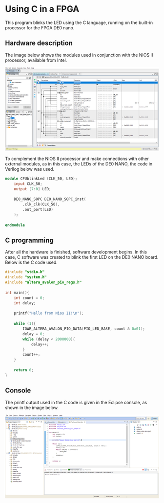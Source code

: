 # Using C in a FPGA

This program blinks the LED using the C language, running on the built-in processor for the FPGA DE0 nano.

## Hardware description

The image below shows the modules used in conjunction with the NIOS II processor, available from Intel.

![design](../Resources/design.png)

To complement the NIOS II processor and make connections with other external modules, as in this case, the LEDs of the DE0 NANO, the code in Verilog below was used.

~~~verilog
module CPUblinkLed (CLK_50, LED);
	input CLK_50;
	output [7:0] LED;
	
	DE0_NANO_SOPC DE0_NANO_SOPC_inst(
		.clk_clk(CLK_50),
		.out_port(LED)
	);
	
endmodule
~~~

## C programming

After all the hardware is finished, software development begins. In this case, C software was created to blink the first LED on the DE0 NANO board. Below is the C code used.

~~~C
#include "stdio.h"
#include "system.h"
#include "altera_avalon_pio_regs.h"

int main(){
	int count = 0;
	int delay;

	printf("Hello from Nios II!\n");

	while (1){
		IOWR_ALTERA_AVALON_PIO_DATA(PIO_LED_BASE, count & 0x01);
		delay = 0;
		while (delay < 2000000){
			delay++;
		}
		count++;
	}

	return 0;
}
~~~

## Console

The printf output used in the C code is given in the Eclipse console, as shown in the image below.

![console](../Resources/blinkLedConsole.png)